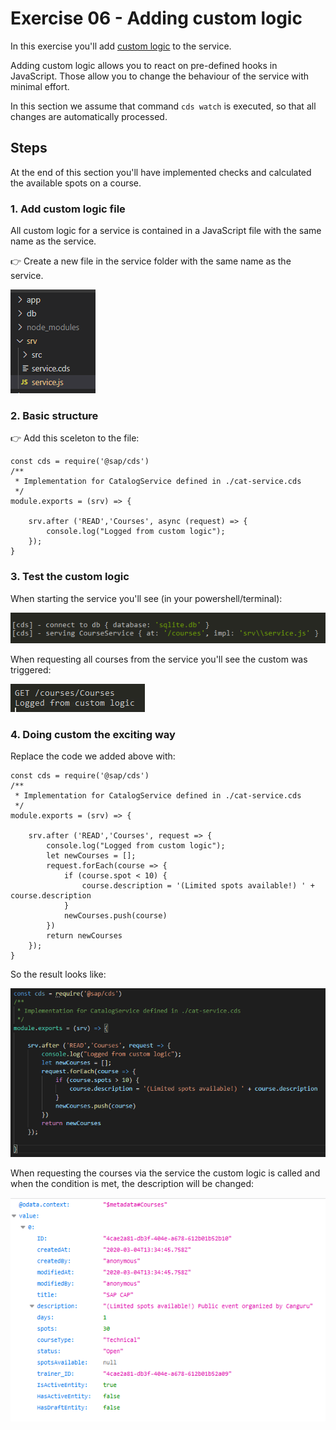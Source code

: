 # Exercise 06 - Adding custom logic

In this exercise you'll add [custom logic](https://cap.cloud.sap/docs/guides/service-impl) to the service. 

Adding custom logic allows you to react on pre-defined hooks in JavaScript. Those allow you to change the behaviour of the service with minimal effort.


In this section we assume that command ```cds watch``` is executed, so that all changes are automatically processed.

## Steps

At the end of this section you'll have implemented checks and calculated the available spots on a course.

### 1. Add custom logic file

All custom logic for a service is contained in a JavaScript file with the same name as the service.

:point_right: Create a new file in the service folder with the same name as the service.

![Creating the custom logic file](custom_logic_file.png)

### 2. Basic structure

:point_right: Add this sceleton to the file:

```
const cds = require('@sap/cds')
/**
 * Implementation for CatalogService defined in ./cat-service.cds
 */
module.exports = (srv) => {    

    srv.after ('READ','Courses', async (request) => {
        console.log("Logged from custom logic");
    });
}
```

### 3. Test the custom logic

When starting the service you'll see (in your powershell/terminal):

![Starting service with custom logic](custom_logic_start.png)

When requesting all courses from the service you'll see the custom was triggered:

![Checking the log from custom logic](custom_logic_log.png)

### 4. Doing custom the exciting way

Replace the code we added above with:

```
const cds = require('@sap/cds')
/**
 * Implementation for CatalogService defined in ./cat-service.cds
 */
module.exports = (srv) => {    

    srv.after ('READ','Courses', request => {
        console.log("Logged from custom logic");
        let newCourses = [];
        request.forEach(course => {
            if (course.spot < 10) {
                course.description = '(Limited spots available!) ' + course.description
            }
            newCourses.push(course)
        })
        return newCourses
    });
}
```

So the result looks like:

![The resulting custom logic file](custom_logic_result.png)

When requesting the courses via the service the custom logic is called and when the condition is met, the description will be changed:

![The resulting service call](custom_logic_result_service.png)